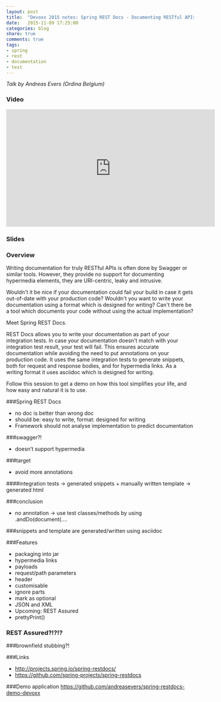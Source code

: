 ```yaml
---
layout: post
title:  "Devoxx 2015 notes: Spring REST Docs - Documenting RESTful APIs using your tests"
date:   2015-11-09 17:25:00
categories: blog
share: true
comments: true
tags:
- spring
- rest
- documentation
- test
---
```


*Talk by Andreas Evers (Ordina Belgium)*

### Video
<iframe width="560" height="315" src="https://www.youtube.com/embed/iWj-t69EdN4" frameborder="0" allowfullscreen></iframe>

### Slides
<script async class="speakerdeck-embed" data-id="5c34fae7838844d4b565c01f8b06d31c" data-ratio="1.77777777777778" src="//speakerdeck.com/assets/embed.js"></script>

### Overview
Writing documentation for truly RESTful APIs is often done by Swagger or similar tools. However, they provide no support for documenting hypermedia elements, they are URI-centric, leaky and intrusive.

Wouldn't it be nice if your documentation could fail your build in case it gets out-of-date with your production code? Wouldn't you want to write your documentation using a format which is designed for writing? Can't there be a tool which documents your code without using the actual implementation?

Meet Spring REST Docs.

REST Docs allows you to write your documentation as part of your integration tests. In case your documentation doesn't match with your integration test result, your test will fail. This ensures accurate documentation while avoiding the need to put annotations on your production code. It uses the same integration tests to generate snippets, both for request and response bodies, and for hypermedia links. As a writing format it uses asciidoc which is designed for writing.

Follow this session to get a demo on how this tool simplifies your life, and how easy and natural it is to use.

###Spring REST Docs
- no doc is better than wrong doc
- should be: easy to write, format: designed for writing
- Framework should not analyse implementation to predict documentation

###swagger?!
- doesn’t support hypermedia

###target
- avoid more annotations

####integration tests -> generated snippets + manually written template -> generated html

###conclusion
- no annotation -> use test classes/methods by using .andDo(document(….

###snippets and template are generated/written using asciidoc

###Features
- packaging into jar
- hypermedia links
- payloads
- request/path parameters
- header
- customisable
- ignore parts
- mark as optional
- JSON and XML
- Upcoming: REST Assured
- prettyPrint()

### REST Assured?!?!?

###brownfield stubbing?!

###Links
- <http://projects.spring.io/spring-restdocs/>
- <https://github.com/spring-projects/spring-restdocs>

###Demo application
<https://github.com/andreasevers/spring-restdocs-demo-devoxx>
